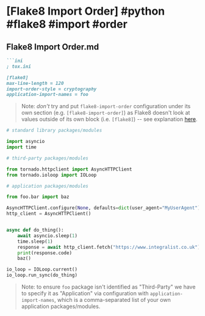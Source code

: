 # [Flake8 Import Order] #python #flake8 #import #order

## Flake8 Import Order.md

```markdown
```ini
; tox.ini

[flake8]
max-line-length = 120
import-order-style = cryptography
application-import-names = foo
```

> Note: _don't_ try and put `flake8-import-order` configuration under its own section (e.g. `[flake8-import-order]`) as Flake8 doesn't look at values outside of its own block (i.e. `[flake8]`) -- see explanation [here](https://github.com/PyCQA/flake8-import-order/issues/169#issuecomment-570936313).

```python
# standard library packages/modules

import asyncio
import time

# third-party packages/modules

from tornado.httpclient import AsyncHTTPClient
from tornado.ioloop import IOLoop

# application packages/modules

from foo.bar import baz

AsyncHTTPClient.configure(None, defaults=dict(user_agent="MyUserAgent"))
http_client = AsyncHTTPClient()


async def do_thing():
    await asyncio.sleep(1)
    time.sleep(1)
    response = await http_client.fetch("https://www.integralist.co.uk")
    print(response.code)
    baz()

io_loop = IOLoop.current()
io_loop.run_sync(do_thing)
```

> Note: to ensure `foo` package isn't identified as "Third-Party" we have to specify it as "Application" via configuration with `application-import-names`, which is a comma-separated list of your own application packages/modules.
```

